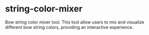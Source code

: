 # string-color-mixer
 Bow string color mixer tool. This tool allow users to mix and visualize different bow string colors, providing an interactive experience.
